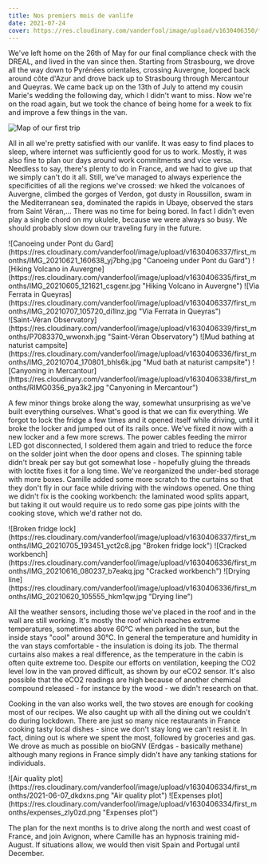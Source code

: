 ```yaml
---
title: Nos premiers mois de vanlife
date: 2021-07-24
cover: https://res.cloudinary.com/vanderfool/image/upload/v1630406350/first_months/IMG_20210607_190053_jq4btj.jpg
---
```


We've left home on the 26th of May for our final compliance check with the DREAL, and lived in the van since then.
Starting from Strasbourg, we drove all the way down to Pyrénées orientales, crossing Auvergne, looped back around côte d'Azur and drove back up to Strasbourg through Mercantour and Queyras.
We came back up on the 13th of July to attend my cousin Marie's wedding the following day, which I didn't want to miss.
Now we're on the road again, but we took the chance of being home for a week to fix and improve a few things in the van.

![Map of our first trip](https://res.cloudinary.com/vanderfool/image/upload/v1630406339/first_months/Vanderfool1strip_wxdi3h.png "Map of our first trip")

All in all we're pretty satisfied with our vanlife.
It was easy to find places to sleep, where internet was sufficiently good for us to work.
Mostly, it was also fine to plan our days around work commitments and vice versa.
Needless to say, there's plenty to do in France, and we had to give up that we simply can't do it all.
Still, we've managed to always experience the specificities of all the regions we've crossed: we hiked the volcanoes of Auvergne, climbed the gorges of Verdon, got dusty in Roussillon, swam in the Mediterranean sea, dominated the rapids in Ubaye, observed the stars from Saint Véran,...
There was no time for being bored.
In fact I didn't even play a single chord on my ukulele, because we were always so busy.
We should probably slow down our traveling fury in the future.

<div class="row-image">
![Canoeing under Pont du Gard](https://res.cloudinary.com/vanderfool/image/upload/v1630406337/first_months/IMG_20210621_160638_yj7bhg.jpg "Canoeing under Pont du Gard")
![Hiking Volcano in Auvergne](https://res.cloudinary.com/vanderfool/image/upload/v1630406335/first_months/IMG_20210605_121621_csgenr.jpg "Hiking Volcano in Auvergne")
![Via Ferrata in Queyras](https://res.cloudinary.com/vanderfool/image/upload/v1630406337/first_months/IMG_20210707_105720_di1lnz.jpg "Via Ferrata in Queyras")
</div>
<div class="row-image">
![Saint-Véran Observatory](https://res.cloudinary.com/vanderfool/image/upload/v1630406339/first_months/P7083370_wwonxh.jpg "Saint-Véran Observatory")
![Mud bathing at naturist campsite](https://res.cloudinary.com/vanderfool/image/upload/v1630406336/first_months/IMG_20210704_170801_bhls6k.jpg "Mud bath at naturist campsite")
![Canyoning in Mercantour](https://res.cloudinary.com/vanderfool/image/upload/v1630406338/first_months/RIMG0356_pya3k2.jpg "Canyoning in Mercantour")
</div>

A few minor things broke along the way, somewhat unsurprising as we've built everything ourselves.
What's good is that we can fix everything.
We forgot to lock the fridge a few times and it opened itself while driving, until it broke the locker and jumped out of its rails once.
We've fixed it now with a new locker and a few more screws.
The power cables feeding the mirror LED got disconnected, I soldered them again and tried to reduce the force on the solder joint when the door opens and closes.
The spinning table didn't break per say but got somewhat lose - hopefully gluing the threads with loctite fixes it for a long time.
We've reorganized the under-bed storage with more boxes.
Camille added some more scratch to the curtains so that they don't fly in our face while driving with the windows opened.
One thing we didn't fix is the cooking workbench: the laminated wood splits appart, but taking it out would require us to redo some gas pipe joints with the cooking stove, which we'd rather not do.

<div class="row-image">
![Broken fridge lock](https://res.cloudinary.com/vanderfool/image/upload/v1630406337/first_months/IMG_20210705_193451_yct2c8.jpg "Broken fridge lock")
![Cracked workbench](https://res.cloudinary.com/vanderfool/image/upload/v1630406336/first_months/IMG_20210616_080237_b7eakq.jpg "Cracked workbench")
![Drying line](https://res.cloudinary.com/vanderfool/image/upload/v1630406336/first_months/IMG_20210620_105555_hkm1qw.jpg "Drying line")
</div>

All the weather sensors, including those we've placed in the roof and in the wall are still working.
It's mostly the roof which reaches extreme temperatures, sometimes above 60°C when parked in the sun, but the inside stays "cool" around 30°C.
In general the temperature and humidity in the van stays comfortable - the insulation is doing its job.
The thermal curtains also makes a real difference, as the temperature in the cabin is often quite extreme too.
Despite our efforts on ventilation, keeping the CO2 level low in the van proved difficult, as shown by our eCO2 sensor.
It's also possible that the eCO2 readings are high because of another chemical compound released - for instance by the wood - we didn't research on that.

Cooking in the van also works well, the two stoves are enough for cooking most of our recipes.
We also caught up with all the dining out we couldn't do during lockdown.
There are just so many nice restaurants in France cooking tasty local dishes - since we don't stay long we can't resist it.
In fact, dining out is where we spent the most, followed by groceries and gas.
We drove as much as possible on bioGNV (Erdgas - basically methane) although many regions in France simply didn't have any tanking stations for individuals.

<div class="row-image">
![Air quality plot](https://res.cloudinary.com/vanderfool/image/upload/v1630406334/first_months/2021-06-07_dkdxns.png "Air quality plot")
![Expenses plot](https://res.cloudinary.com/vanderfool/image/upload/v1630406334/first_months/expenses_zly0zd.png "Expenses plot")
</div>

The plan for the next months is to drive along the north and west coast of France, and join Avignon, where Camille has an hypnosis training mid-August.
If situations allow, we would then visit Spain and Portugal until December.

